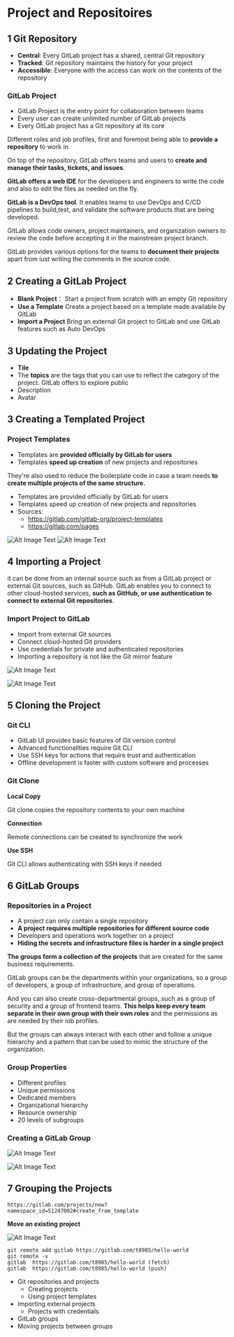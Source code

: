 # **Project and Repositoires**

## **1 Git Repository**

* **Central**: Every GitLab project has a shared, central Git repository
* **Tracked**: Git repository maintains the history for your project
* **Accessible**: Everyone with the access can work on the contents of the repository


### **GitLab Project**

* GitLab Project is the entry point for collaboration between teams
* Every user can create unlimited number of GitLab projects
* Every GitLab project has a Git repository at its core


Different roles and job profiles, first and foremost being able to **provide a repository** to work in. 

On top of the repository, GitLab offers teams and users to **create and manage their tasks, tickets, and issues**.

**GitLab offers a web IDE** for the developers and engineers to write the code and also to edit the files as needed on the fly.

**GitLab is a DevOps tool**. It enables teams to use DevOps and C/CD pipelines to build,test, and validate the software products that are being developed. 

GitLab allows code owners, project maintainers, and organization owners to review the code before accepting it in the mainstream project branch.

GitLab provides various options for the teams to **document their projects** apart from iust writing the comments in the source code.


## **2 Creating a GitLab Project**

* **Blank Project**： Start a project from scratch with an empty Git repository
* **Use a Template**  Create a project based on a template made available by GitLab
* **Import a Project** Bring an external Git project to GitLab and use GitLab features such as Auto DevOps

## **3 Updating the Project**

* **Tile**
* The **topics** are the tags that you can use to reflect the category of the project. GitLab offers to explore public
* Description
* Avatar

## **3 Creating a Templated Project**

### **Project Templates**

* Templates are **provided officially by GitLab for users**
* Templates **speed up creation** of new projects and repositories

They're also used to reduce the boilerplate code in case a team needs **to create multiple projects of the same structure.**

* Templates are provided officially by GitLab for users
* Templates speed up creation of new projects and repositories
* Sources:
	* https://gitlab.com/gitlab-org/project-templates
	* https://gitlab.com/pages

![Alt Image Text](../images/chap0_1_1.png "Body image")
![Alt Image Text](../images/chap0_1_2.png "Body image")


## **4 Importing a Project**

it can be done from an internal source such as from a GitLab project or external Git sources, such as GitHub. GitLab enables you to connect to other cloud-hosted services, **such as GitHub, or use authentication to connect to external Git repositories**.

### Import Project to GitLab

* Import from external Git sources
* Connect cloud-hosted Git providers
* Use credentials for private and authenticated repositories
* Importing a repository is not like the Git mirror feature

![Alt Image Text](../images/chap0_1_3.png "Body image")

![Alt Image Text](../images/chap0_1_4.png "Body image")

## **5 Cloning the Project**

### **Git CLI**

* GitLab Ul provides basic features of Git version control
* Advanced functionalities require Git CLI
* Use SSH keys for actions that require trust and authentication
* Offline development is faster with custom software and processes


### **Git Clone**

**Local Copy**

Git clone copies the repository contents to your own machine

**Connection**

Remote connections can be created to synchronize the work

**Use SSH**

Git CLI allows authenticating with SSH keys if needed


## **6 GitLab Groups**

### **Repositories in a Project**

* A project can only contain a single repository
* **A project requires multiple repositories for different source code**
* Developers and operations work together on a project
* **Hiding the secrets and infrastructure files is harder in a single project**

**The groups form a collection of the projects** that are created for the same business requirements. 

GitLab groups can be the departments within your organizations, so a group of developers,  a group of infrastructure, and group of  operations. 

And you can also create cross-departmental groups, such as a group of security and a group of frontend teams. **This helps keep every team separate in their own group with their own roles** and the permissions as are needed by their iob profiles.

But the groups can always interact with each other and follow a unique hierarchy and a pattern that can be used to mimic the structure of the organization.

### **Group Properties**

* Different profiles
* Unique permissions
* Dedicated members
* Organizational hierarchy
* Resource ownership
* 20 levels of subgroups


### **Creating a GitLab Group**

![Alt Image Text](../images/chap0_1_5.png "Body image")

![Alt Image Text](../images/chap0_1_6.png "Body image")

## **7 Grouping the Projects**

```
https://gitlab.com/projects/new?namespace_id=51247002#create_from_template
```

**Move an existing project**


![Alt Image Text](../images/chap0_1_7.png "Body image")

```
git remote add gitlab https://gitlab.com/t8985/hello-world
git remote -v
gitlab  https://gitlab.com/t8985/hello-world (fetch)
gitlab  https://gitlab.com/t8985/hello-world (push)
```


* Git repositories and projects
	* Creating projects
	* Using project templates
* Importing external projects
	*  Projects with credentials
* GitLab groups
* Moving projects between groups